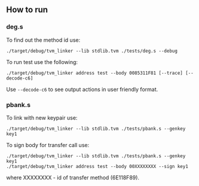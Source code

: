 ## How to run

### deg.s

To find out the method id use:

	./target/debug/tvm_linker --lib stdlib.tvm ./tests/deg.s --debug

To run test use the following:
	
	./target/debug/tvm_linker address test --body 0085311F81 [--trace] [--decode-c6]

Use `--decode-c6` to see output actions in user friendly format.

### pbank.s

To link with new keypair use:

	./target/debug/tvm_linker --lib stdlib.tvm ./tests/pbank.s --genkey key1

To sign body for transfer call use:

	./target/debug/tvm_linker --lib stdlib.tvm ./tests/pbank.s --genkey key1
	./target/debug/tvm_linker address test --body 00XXXXXXXX --sign key1 

where XXXXXXXX - id of transfer method (6E118F89).

